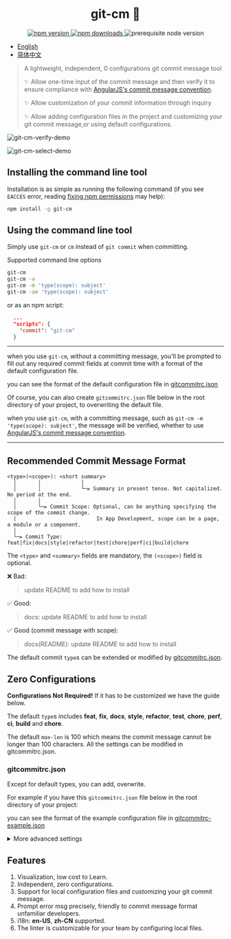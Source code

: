<h1 align="center">git-cm 👋</h1>

<p  align="center">
  <a href="https://www.npmjs.com/package/git-cm">
    <img src="https://img.shields.io/npm/v/git-cm.svg" alt="npm version" />
  </a>
  <a href="https://www.npmjs.com/package/git-cm">
    <img src="https://img.shields.io/npm/dm/git-cm.svg" alt="npm downloads" />
  </a>
  <img src="https://img.shields.io/badge/node-%3E%3D%2016.0.0-blue.svg" alt="prerequisite node version" />
</p>

- [English](https://github.com/chenyajin/git-cm/blob/main/README.md)
- [简体中文](https://github.com/chenyajin/git-cm/blob/main/README-zh.md)

> A lightweight, independent, 0 configurations git commit message tool
>
> ✨ Allow one-time input of the commit message and then verify it to ensure compliance with [AngularJS's commit message convention](https://github.com/angular/angular.js/blob/master/DEVELOPERS.md#-git-commit-guidelines).
>
> ✨ Allow customization of your commit information through inquiry
>
> ✨ Allow adding configuration files in the project and customizing your git commit message,or using default configurations.

![git-cm-verify-demo](https://raw.githubusercontent.com/chenyajin/git-cm/dev/assets/messsage_verify_en.png)

![git-cm-select-demo](https://raw.githubusercontent.com/chenyajin/git-cm/dev/assets/select_success_en.png)

## Installing the command line tool

Installation is as simple as running the following command (if you see `EACCES` error, reading [fixing npm permissions](https://docs.npmjs.com/getting-started/fixing-npm-permissions) may help):

```sh
npm install -g git-cm
```

## Using the command line tool

Simply use `git-cm` or `cm` instead of `git commit` when committing.

Supported command line options

```sh
git-cm
git-cm -a
git-cm -m 'type(scope): subject'
git-cm -am 'type(scope): subject'
```

or as an npm script:

```json
  ...
  "scripts": {
    "commit": "git-cm"
  }
```

---

when you use `git-cm`, without a committing message, you'll be prompted to fill out any required commit fields at commit time with a format of the default configuration file.

you can see the format of the default configuration file in [gitcommitrc.json](https://github.com/chenyajin/git-cm/blob/main/gitcommitrc.json)

Of course, you can also create `gitcommitrc.json` file below in the root directory of your project, to overwriting the default file.

when you use `git-cm`, with a committing message, such as `git-cm -m 'type(scope): subject'`, the message will be verified, whether to use [AngularJS's commit message convention](https://github.com/angular/angular.js/blob/master/DEVELOPERS.md#-git-commit-guidelines).

---

## Recommended Commit Message Format

```
<type>(<scope>): <short summary>
  │       │             │
  │       │             └─⫸ Summary in present tense. Not capitalized. No period at the end.
  │       │
  │       └─⫸ Commit Scope: Optional, can be anything specifying the scope of the commit change.
  |                          In App Development, scope can be a page, a module or a component.
  │
  └─⫸ Commit Type: feat|fix|docs|style|refactor|test|chore|perf|ci|build|chore
```

The `<type>` and `<summary>` fields are mandatory, the `(<scope>)` field is optional.

❌ Bad:

> update README to add how to install

✅ Good:

> docs: update README to add how to install

✅ Good (commit message with scope):

> docs(README): update README to add how to install

The default commit `type`s can be extended or modified by [gitcommitrc.json](https://github.com/chenyajin/git-cm/blob/main/README.md#gitcommitrc.json).

## Zero Configurations

**Configurations Not Required!** If it has to be customized we have the guide below.

The default `type`s includes **feat**, **fix**, **docs**, **style**, **refactor**, **test**, **chore**, **perf**, **ci**, **build** and **chore**.

The default `max-len` is 100 which means the commit message cannot be longer than 100 characters. All the settings can be modified in gitcommitrc.json.

### gitcommitrc.json

Except for default types, you can add, overwrite.

For example if you have this `gitcommitrc.json` file below in the root directory of your project:

you can see the format of the example configuration file in [gitcommitrc-example.json](https://github.com/chenyajin/git-cm/blob/main/gitcommitrc-example.json)

<details>
 <summary>More advanced settings</summary>

```json
{
  "types": [
    {
      "value": "feat",
      "name": "A new feature "
    },
    {
      "value": "fix",
      "name": "A bug fix "
    },
    {
      "value": "docs",
      "name": "Documentation only changes "
    },
    {
      "value": "style",
      "name": "Changes that do not affect the meaning of the code (white-space, formatting, missing semi-colons, etc) "
    },
    {
      "value": "refactor",
      "name": "A code change that neither fixes a bug nor adds a feature "
    },
    {
      "value": "perf",
      "name": "A code change that improves performance"
    },
    {
      "value": "test",
      "name": "Adding missing tests or correcting existing tests"
    },
    {
      "value": "ci",
      "name": "Changes to your CI configuration files and scripts"
    },
    {
      "value": "build",
      "name": "Changes that affect the build system or external dependencies"
    },
    {
      "value": "chore",
      "name": "Changes to the build process or auxiliary tools and libraries such as documentation generation."
    }
  ],
  "messages": {
    "type": "(type) Select the type of change that you're committing: (Use arrow keys)",
    "scope": "(scope) Write a brief description of the scope of impact:",
    "subject": "(subject) Write a short, imperative tense description of the change:",
    "body": "(body) Provide a longer description of change, Wrap with :\n",
    "footer": "(footer) List any breaking changes:"
  },
  "maxLen": 100,
  "minLen": 0,
  "subjectLimit": 50,
  "skipQuestions": ["body", "footer"],
  "scopeRequired": false,
  "lang": "en-US"
}
```

</details>

## Features

1. Visualization, low cost to Learn.
2. Independent, zero configurations.
3. Support for local configuration files and customizing your git commit message.
4. Prompt error msg precisely, friendly to commit message format unfamiliar developers.
5. i18n: **en-US**, **zh-CN** supported.
6. The linter is customizable for your team by configuring local files.


